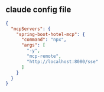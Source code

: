 ## claude config file
``` json
{
  "mcpServers": {
    "spring-boot-hotel-mcp": {
      "command": "npx",
      "args": [
        "-y",
        "mcp-remote",
        "http://localhost:8080/sse"
      ]
    }
  }
}
``` 
